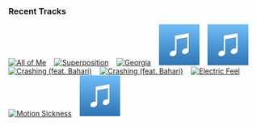 ### Recent Tracks
[<img src='https://lastfm.freetls.fastly.net/i/u/300x300/6064e585342f41f09cc375b89c5f69f6.png' width='16%' height='16%' alt='All of Me'>](https://www.last.fm/music/tanlines/_/all%2bof%2bme)&nbsp;&nbsp;&nbsp;&nbsp;[<img src='https://lastfm.freetls.fastly.net/i/u/300x300/7eab920add2cb37c54825dac2d4921bd.png' width='16%' height='16%' alt='Superposition'>](https://www.last.fm/music/young%2bthe%2bgiant/_/superposition)&nbsp;&nbsp;&nbsp;&nbsp;[<img src='https://lastfm.freetls.fastly.net/i/u/300x300/8e9b587a6f577478e9e6480235811f7d.png' width='16%' height='16%' alt='Georgia'>](https://www.last.fm/music/vance%2bjoy/_/georgia)&nbsp;&nbsp;&nbsp;&nbsp;[<img src='https://github.com/atfinke/atfinke/blob/master/placeholder.jpeg?raw=true' width='16%' height='16%' alt='Time - Edit'>](https://www.last.fm/music/nf/_/time%2b-%2bedit)&nbsp;&nbsp;&nbsp;&nbsp;[<img src='https://github.com/atfinke/atfinke/blob/master/placeholder.jpeg?raw=true' width='16%' height='16%' alt='Girl - The Wild Honey Pie Buzzsession'>](https://www.last.fm/music/jukebox%2bthe%2bghost/_/girl%2b-%2bthe%2bwild%2bhoney%2bpie%2bbuzzsession)&nbsp;&nbsp;&nbsp;&nbsp;<br>[<img src='https://lastfm.freetls.fastly.net/i/u/300x300/f93e1de3b4a5db73aae6763cb8fec0ea.png' width='16%' height='16%' alt='Crashing (feat. Bahari)'>](https://www.last.fm/music/illenium/_/crashing%2b%2528feat.%2bbahari%2529)&nbsp;&nbsp;&nbsp;&nbsp;[<img src='https://lastfm.freetls.fastly.net/i/u/300x300/f93e1de3b4a5db73aae6763cb8fec0ea.png' width='16%' height='16%' alt='Crashing (feat. Bahari)'>](https://www.last.fm/music/illenium/_/crashing%2b%2528feat.%2bbahari%2529)&nbsp;&nbsp;&nbsp;&nbsp;[<img src='https://lastfm.freetls.fastly.net/i/u/300x300/996e2f00e3b7aeaca4748aed1d3bb1e3.png' width='16%' height='16%' alt='Electric Feel'>](https://www.last.fm/music/mgmt/_/electric%2bfeel)&nbsp;&nbsp;&nbsp;&nbsp;[<img src='https://lastfm.freetls.fastly.net/i/u/300x300/531bdb172f66ee3500e344936f1f22bd.png' width='16%' height='16%' alt='Motion Sickness'>](https://www.last.fm/music/phoebe%2bbridgers/_/motion%2bsickness)&nbsp;&nbsp;&nbsp;&nbsp;[<img src='https://github.com/atfinke/atfinke/blob/master/placeholder.jpeg?raw=true' width='16%' height='16%' alt='Sleep Talk'>](https://www.last.fm/music/jake%2bhays/_/sleep%2btalk)&nbsp;&nbsp;&nbsp;&nbsp;<br>